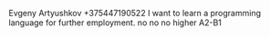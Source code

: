Evgeny Artyushkov
+375447190522
I want to learn a programming language for further employment. 
no
no
no
higher
А2-B1
